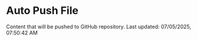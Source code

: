 # Auto Push File

Content that will be pushed to GitHub repository.
Last updated: 07/05/2025, 07:50:42 AM